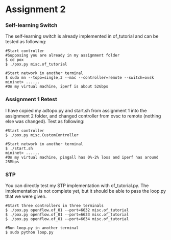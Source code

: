 # Assignment 2

### Self-learning Switch

The self-learning switch is already implemented in of_tutorial and can be tested as following:

```shell
#Start controller
#Supposing you are already in my assignment folder
$ cd pox
$ ./pox.py misc.of_tutorial
```

```shell
#Start network in another terminal
$ sudo mn --topo=single,3 --mac --controller=remote --switch=ovsk
mininet> ......
#On my virtual machine, iperf is about 52Gbps
```

### Assignment 1 Retest

I have copied my adtopo.py and start.sh from assignment 1 into the assignment 2 folder, and changed controller from ovsc to remote (nothing else was changed). Test as following:

```shell
#Start controller
$ ./pox.py misc.CustomController
```

```shell
#Start network in another terminal
$ ./start.sh
mininet> ......
#On my virtual machine, pingall has 0%-2% loss and iperf has around 25Mbps
```

### STP

You can directly test my STP implementation with of_tutorial.py. The implementation is not complete yet, but it should be able to pass the loop.py that we were given.

```shell
#Start three controllers in three terminals
$ ./pox.py openflow.of_01 --port=6632 misc.of_tutorial
$ ./pox.py openflow.of_01 --port=6633 misc.of_tutorial
$ ./pox.py openflow.of_01 --port=6634 misc.of_tutorial
```

```shell
#Run loop.py in another terminal
$ sudo python loop.py
```

